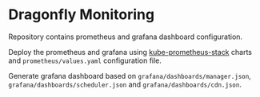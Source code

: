 # Dragonfly Monitoring

Repository contains prometheus and grafana dashboard configuration.

Deploy the prometheus and grafana using [kube-prometheus-stack](https://artifacthub.io/packages/helm/prometheus-community/kube-prometheus-stack)
charts and `prometheus/values.yaml` configuration file.

Generate grafana dashboard based on `grafana/dashboards/manager.json`, `grafana/dashboards/scheduler.json` and `grafana/dashboards/cdn.json`.
